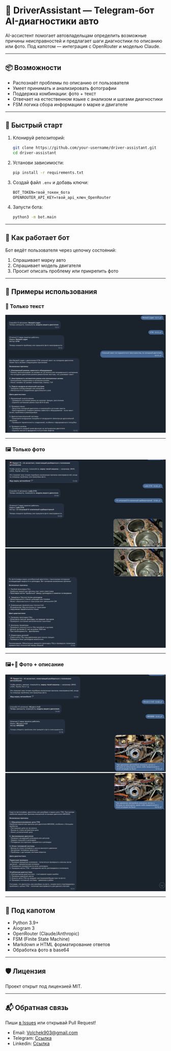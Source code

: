 # 🚗 DriverAssistant — Telegram-бот AI-диагностики авто

AI-ассистент помогает автовладельцам определить возможные причины неисправностей и предлагает шаги диагностики по описанию или фото. Под капотом — интеграция с OpenRouter и моделью Claude.

---

## 📦 Возможности

- Распознаёт проблемы по описанию от пользователя
- Умеет принимать и анализировать фотографии
- Поддержка комбинации: фото + текст
- Отвечает на естественном языке с анализом и шагами диагностики
- FSM логика сбора информации о марке и двигателе

---

## 🚀 Быстрый старт

1. Клонируй репозиторий:

   ```bash
   git clone https://github.com/your-username/driver-assistant.git
   cd driver-assistant
   ```

2. Установи зависимости:

   ```bash
   pip install -r requirements.txt
   ```

3. Создай файл `.env` и добавь ключи:

   ```env
   BOT_TOKEN=твой_токен_бота
   OPENROUTER_API_KEY=твой_api_ключ_OpenRouter
   ```

4. Запусти бота:
   ```bash
   python3 -m bot.main
   ```

---

## 🤖 Как работает бот

Бот ведёт пользователя через цепочку состояний:

1. Спрашивает марку авто
2. Спрашивает модель двигателя
3. Просит описать проблему или прикрепить фото

---

## 📸 Примеры использования

### 📄 Только текст

![Только текст](screenshots/only_text.png)

---

### 🖼 Только фото

![Только фото](screenshots/only_photo_1.png)
![Только фото](screenshots/only_photo_2.png)

---

### 🖼+📄 Фото + описание

![Фото + описание](screenshots/photo_and_text_1.png)
![Фото + описание](screenshots/photo_and_text_2.png)

---

## 🧠 Под капотом

- Python 3.9+
- Aiogram 3
- OpenRouter (Claude/Anthropic)
- FSM (Finite State Machine)
- Markdown и HTML форматирование ответов
- Обработка фото в base64

---

## 🛡 Лицензия

Проект открыт под лицензией MIT.

---

## 📬 Обратная связь

Пиши [в Issues](https://github.com/Leshawolf/driverassistant/issues) или открывай Pull Request!
- Email: Volchek903@gmail.com
- Telegram: [Ссылка](t.me/volchek903)
- Linkedin: [Ссылка](https://www.linkedin.com/in/volchek903/)
